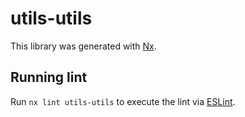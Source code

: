 # utils-utils

This library was generated with [Nx](https://nx.dev).

## Running lint

Run `nx lint utils-utils` to execute the lint via [ESLint](https://eslint.org/).
